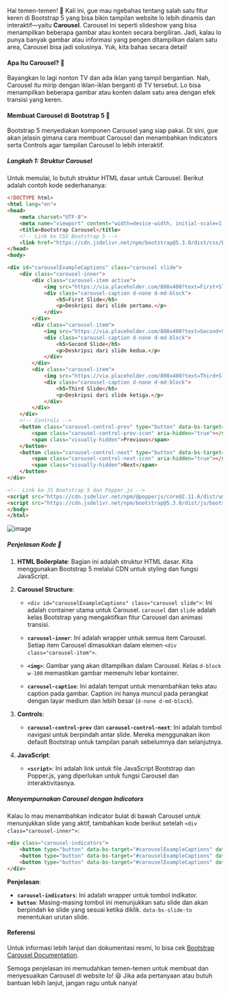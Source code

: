 Hai temen-temen! 🌟 Kali ini, gue mau ngebahas tentang salah satu fitur keren di Bootstrap 5 yang bisa bikin tampilan website lo lebih dinamis dan interaktif—yaitu **Carousel**. Carousel ini seperti slideshow yang bisa menampilkan beberapa gambar atau konten secara bergiliran. Jadi, kalau lo punya banyak gambar atau informasi yang pengen ditampilkan dalam satu area, Carousel bisa jadi solusinya. Yuk, kita bahas secara detail!

#### **Apa Itu Carousel? 🤔**

Bayangkan lo lagi nonton TV dan ada iklan yang tampil bergantian. Nah, Carousel itu mirip dengan iklan-iklan berganti di TV tersebut. Lo bisa menampilkan beberapa gambar atau konten dalam satu area dengan efek transisi yang keren. 

#### **Membuat Carousel di Bootstrap 5 📸**

Bootstrap 5 menyediakan komponen Carousel yang siap pakai. Di sini, gue akan jelasin gimana cara membuat Carousel dan menambahkan Indicators serta Controls agar tampilan Carousel lo lebih interaktif. 

##### **Langkah 1: Struktur Carousel**

Untuk memulai, lo butuh struktur HTML dasar untuk Carousel. Berikut adalah contoh kode sederhananya:

```html
<!DOCTYPE html>
<html lang="en">
<head>
    <meta charset="UTF-8">
    <meta name="viewport" content="width=device-width, initial-scale=1.0">
    <title>Bootstrap Carousel</title>
    <!-- Link ke CSS Bootstrap 5 -->
    <link href="https://cdn.jsdelivr.net/npm/bootstrap@5.3.0/dist/css/bootstrap.min.css" rel="stylesheet">
</head>
<body>

<div id="carouselExampleCaptions" class="carousel slide">
    <div class="carousel-inner">
        <div class="carousel-item active">
            <img src="https://via.placeholder.com/800x400?text=First+Slide" class="d-block w-100" alt="First Slide">
            <div class="carousel-caption d-none d-md-block">
                <h5>First Slide</h5>
                <p>Deskripsi dari slide pertama.</p>
            </div>
        </div>
        <div class="carousel-item">
            <img src="https://via.placeholder.com/800x400?text=Second+Slide" class="d-block w-100" alt="Second Slide">
            <div class="carousel-caption d-none d-md-block">
                <h5>Second Slide</h5>
                <p>Deskripsi dari slide kedua.</p>
            </div>
        </div>
        <div class="carousel-item">
            <img src="https://via.placeholder.com/800x400?text=Third+Slide" class="d-block w-100" alt="Third Slide">
            <div class="carousel-caption d-none d-md-block">
                <h5>Third Slide</h5>
                <p>Deskripsi dari slide ketiga.</p>
            </div>
        </div>
    </div>
    <!-- Controls -->
    <button class="carousel-control-prev" type="button" data-bs-target="#carouselExampleCaptions" data-bs-slide="prev">
        <span class="carousel-control-prev-icon" aria-hidden="true"></span>
        <span class="visually-hidden">Previous</span>
    </button>
    <button class="carousel-control-next" type="button" data-bs-target="#carouselExampleCaptions" data-bs-slide="next">
        <span class="carousel-control-next-icon" aria-hidden="true"></span>
        <span class="visually-hidden">Next</span>
    </button>
</div>

<!-- Link ke JS Bootstrap 5 dan Popper.js -->
<script src="https://cdn.jsdelivr.net/npm/@popperjs/core@2.11.6/dist/umd/popper.min.js"></script>
<script src="https://cdn.jsdelivr.net/npm/bootstrap@5.3.0/dist/js/bootstrap.min.js"></script>
</body>
</html>
```
![image](https://github.com/user-attachments/assets/06c77038-760b-461f-b380-f632c9c1221f)

##### **Penjelasan Kode 📝**

1. **HTML Boilerplate**: Bagian ini adalah struktur HTML dasar. Kita menggunakan Bootstrap 5 melalui CDN untuk styling dan fungsi JavaScript.

2. **Carousel Structure**:
    - `<div id="carouselExampleCaptions" class="carousel slide">`: Ini adalah container utama untuk Carousel. `carousel` dan `slide` adalah kelas Bootstrap yang mengaktifkan fitur Carousel dan animasi transisi.
    
    - **`carousel-inner`**: Ini adalah wrapper untuk semua item Carousel. Setiap item Carousel dimasukkan dalam elemen `<div class="carousel-item">`.
    
    - **`<img>`**: Gambar yang akan ditampilkan dalam Carousel. Kelas `d-block w-100` memastikan gambar memenuhi lebar kontainer.
    
    - **`carousel-caption`**: Ini adalah tempat untuk menambahkan teks atau caption pada gambar. Caption ini hanya muncul pada perangkat dengan layar medium dan lebih besar (`d-none d-md-block`).

3. **Controls**:
    - **`carousel-control-prev`** dan **`carousel-control-next`**: Ini adalah tombol navigasi untuk berpindah antar slide. Mereka menggunakan ikon default Bootstrap untuk tampilan panah sebelumnya dan selanjutnya.
    
4. **JavaScript**:
    - **`<script>`**: Ini adalah link untuk file JavaScript Bootstrap dan Popper.js, yang diperlukan untuk fungsi Carousel dan interaktivitasnya.

##### **Menyempurnakan Carousel dengan Indicators**

Kalau lo mau menambahkan indicator bulat di bawah Carousel untuk menunjukkan slide yang aktif, tambahkan kode berikut setelah `<div class="carousel-inner">`:

```html
<div class="carousel-indicators">
    <button type="button" data-bs-target="#carouselExampleCaptions" data-bs-slide-to="0" class="active" aria-current="true" aria-label="Slide 1"></button>
    <button type="button" data-bs-target="#carouselExampleCaptions" data-bs-slide-to="1" aria-label="Slide 2"></button>
    <button type="button" data-bs-target="#carouselExampleCaptions" data-bs-slide-to="2" aria-label="Slide 3"></button>
</div>
```

**Penjelasan**:
- **`carousel-indicators`**: Ini adalah wrapper untuk tombol indikator.
- **`button`**: Masing-masing tombol ini menunjukkan satu slide dan akan berpindah ke slide yang sesuai ketika diklik. `data-bs-slide-to` menentukan urutan slide.

#### **Referensi**

Untuk informasi lebih lanjut dan dokumentasi resmi, lo bisa cek [Bootstrap Carousel Documentation](https://getbootstrap.com/docs/5.3/components/carousel/).

Semoga penjelasan ini memudahkan temen-temen untuk membuat dan menyesuaikan Carousel di website lo! 😃 Jika ada pertanyaan atau butuh bantuan lebih lanjut, jangan ragu untuk nanya!
